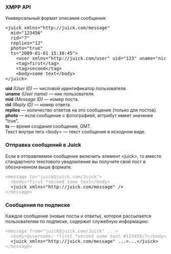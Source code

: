 <h3>XMPP API</h3>
<p>Универсальный формат описания сообщения:</p>
<pre>&lt;juick xmlns=&quot;http://juick.com/message&quot;
  mid=&quot;123456&quot;
  rid=&quot;7&quot;
  replies=&quot;12&quot;
  photo=&quot;true&quot;
  ts=&quot;2009-01-01 15:30:45&quot;&gt;
    &lt;user xmlns=&quot;http://juick.com/user&quot; uid=&quot;123&quot; uname=&quot;nickname&quot;/&gt;
    &lt;tag&gt;first&lt;/tag&gt;
    &lt;tag&gt;second&lt;/tag&gt;
    &lt;body&gt;some text&lt;/body&gt;
&lt;/juick&gt;</pre>
<p><b>uid</b> <i>(User ID)</i> &mdash; числовой идентификатор пользователя.<br/>
<b>uname</b> <i>(User name)</i> &mdash; ник пользователя.<br/>
<b>mid</b> <i>(Message ID)</i> &mdash; номер поста.<br/>
<b>rid</b> <i>(Reply ID)</i> &mdash; номер ответа.<br/>
<b>replies</b> &mdash; количество ответов на это сообщение (только для постов).<br/>
<b>photo</b> &mdash; если сообщение с фотографией, аттрибут имеет значение &quot;true&quot;.<br/>
<b>ts</b> &mdash; время создания сообщения, GMT.<br/>
Текст внутри тега &lt;body&gt; &mdash; текст сообщения в исходном виде.</p>

<h3>Отправка сообщений в Juick</h3>
<p>Если в отправляемое сообщение включить элемент &lt;juick&gt;, то вместо
стандартного текстового уведомления вы получите свой пост в обозначенном выше
формате.</p>
<pre><font color="#999">&lt;message to=&quot;juick@juick.com/Juick&quot;&gt;
  &lt;body&gt;*first *second some text&lt;/body&gt;</font>
  &lt;juick xmlns=&quot;http://juick.com/message&quot; /&gt;
<font color="#999">&lt;/message&gt;</font></pre>

<h3>Сообщения по подписке</h3>
<p>Каждое сообщение (новые посты и ответы), которое рассылается пользователям
по подписке, содержит служебную информацию:</p>
<pre><font color="#999">&lt;message from=&quot;juick@juick.com/Juick&quot; ...&gt;
  &lt;body&gt;@username: *first *second some text #123456/7&lt;/body&gt;</font>
  &lt;juick xmlns=&quot;http://juick.com/message&quot; ...&gt;...&lt;/juick&gt;
<font color="#999">&lt;/message&gt;</font></pre>
